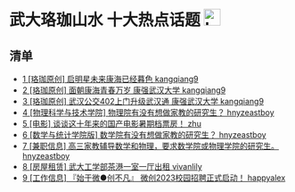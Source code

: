 # 武大珞珈山水 十大热点话题 <img src="https://file.ipadown.com/tophub/assets/images/media/bbs.whu.edu.cn.png_50x50.png" width="30" alt="Logo"></img>

## 清单

* [1 [珞珈原创] 启明星未来康海已经暮色 kangqiang9](http://bbs.whu.edu.cn/bbstcon.php?board=Story&gid=1105533401)
* [2 [珞珈原创] 面朝康海青春万岁 康强武汉大学 kangqiang9](http://bbs.whu.edu.cn/bbstcon.php?board=Story&gid=1105533402)
* [3 [珞珈原创] 武汉公交402上门升级武汉通 康强武汉大学 kangqiang9](http://bbs.whu.edu.cn/bbstcon.php?board=Story&gid=1105533403)
* [4 [物理科学与技术学院] 物理院有没有想做家教的研究生？ hnyzeastboy](http://bbs.whu.edu.cn/bbstcon.php?board=P.S&gid=948615)
* [5 [电影] 谈谈这十年来的国产电影暑期档票房！ zhu](http://bbs.whu.edu.cn/bbstcon.php?board=Movie&gid=949177)
* [6 [数学与统计学院版] 数学院有没有想做家教的研究生？ hnyzeastboy](http://bbs.whu.edu.cn/bbstcon.php?board=M.S.S&gid=1102610827)
* [7 [兼职信息] 高三家教辅导数学和物理，要求数学院或物理学院的研究生。 hnyzeastboy](http://bbs.whu.edu.cn/bbstcon.php?board=PartTimeJob&gid=951854)
* [8 [房屋租赁] 武大工学部茶港一室一厅出租 vivanlily](http://bbs.whu.edu.cn/bbstcon.php?board=House&gid=91984)
* [9 [工作信息] 『始于微●创不凡』 微创2023校园招聘正式启动！ happyalex](http://bbs.whu.edu.cn/bbstcon.php?board=JobInfo&gid=71586)
